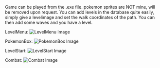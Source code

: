 Game can be played from the .exe file.
pokemon sprites are NOT mine, will be removed upon request.
You can add levels in the database quite easily, simply give a levelimage and set the walk coordinates of the path.
You can then add some waves and you have a level.

LevelMenu:
![LevelMenu Image]([http://url/to/img.png](https://github.com/TimonVenninckx/PokemonTowerDefenseSFML/blob/main/showcase/levelmenu.png))

PokemonBox:
![PokemonBox Image]([http://url/to/img.png](https://github.com/TimonVenninckx/PokemonTowerDefenseSFML/blob/main/showcase/box.png))

LevelStart:
![LevelStart Image]([http://url/to/img.png](https://github.com/TimonVenninckx/PokemonTowerDefenseSFML/blob/main/showcase/level.png))

Combat:
![Combat Image]([http://url/to/img.png](https://github.com/TimonVenninckx/PokemonTowerDefenseSFML/blob/main/showcase/combat.png))

